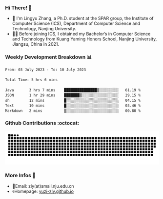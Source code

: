 ### Hi There! 👋 
- 🐳 I'm Lingyu Zhang, a Ph.D. student at the SPAR group, the Institute of Computer Science (ICS), Department of Computer Science and Technology, Nanjing University.
- 🧑‍🎓 Before joining ICS, I obtained my Bachelor’s in Computer Science and Technology from Kuang Yaming Honors School, Nanjing University, Jiangsu, China in 2021.

### Weekly Development Breakdown :bar_chart:

<!--START_SECTION:waka-->

```txt
From: 03 July 2023 - To: 10 July 2023

Total Time: 5 hrs 6 mins

Java       3 hrs 7 mins    ███████████████▒░░░░░░░░░   61.19 %
JSON       1 hr 29 mins    ███████▒░░░░░░░░░░░░░░░░░   29.15 %
sh         12 mins         █░░░░░░░░░░░░░░░░░░░░░░░░   04.15 %
Text       10 mins         █░░░░░░░░░░░░░░░░░░░░░░░░   03.46 %
Markdown   2 mins          ▒░░░░░░░░░░░░░░░░░░░░░░░░   00.80 %
```

<!--END_SECTION:waka-->

### Github Contributions :octocat:

![](https://raw.githubusercontent.com/yuzi-zly/yuzi-zly/output/github-contribution-grid-snake.svg)              


### More Infos 📖

- 📧Email: zly(at)smail.nju.edu.cn
- 🌀Homepage: [yuzi-zly.github.io](https://yuzi-zly.github.io/)
